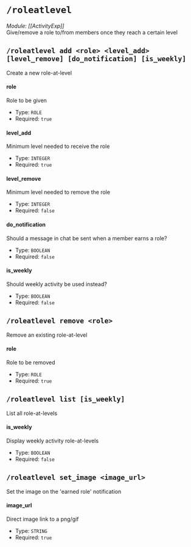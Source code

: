 # `/roleatlevel`
*Module: [[ActivityExp]]*<br>
Give/remove a role to/from members once they reach a certain level
## `/roleatlevel add <role> <level_add> [level_remove] [do_notification] [is_weekly]`
Create a new role-at-level
#### role
Role to be given
- Type: `ROLE`
- Required: `true`
#### level_add
Minimum level needed to receive the role
- Type: `INTEGER`
- Required: `true`
#### level_remove
Minimum level needed to remove the role
- Type: `INTEGER`
- Required: `false`
#### do_notification
Should a message in chat be sent when a member earns a role?
- Type: `BOOLEAN`
- Required: `false`
#### is_weekly
Should weekly activity be used instead?
- Type: `BOOLEAN`
- Required: `false`
## `/roleatlevel remove <role>`
Remove an existing role-at-level
#### role
Role to be removed
- Type: `ROLE`
- Required: `true`
## `/roleatlevel list [is_weekly]`
List all role-at-levels
#### is_weekly
Display weekly activity role-at-levels
- Type: `BOOLEAN`
- Required: `false`
## `/roleatlevel set_image <image_url>`
Set the image on the 'earned role' notification
#### image_url
Direct image link to a png/gif
- Type: `STRING`
- Required: `true`